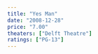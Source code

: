```yaml
---
title: "Yes Man"
date: "2008-12-28"
price: "7.00"
theaters: ["Delft Theatre"]
ratings: ["PG-13"]
---
```

